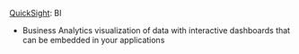 [QuickSight](https://aws.amazon.com/quicksight/): BI

* Business Analytics visualization of data with interactive dashboards that can be embedded in your applications